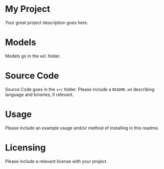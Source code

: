 # My Project
Your great project description goes here.

# Models
Models go in the `mdl` folder.

# Source Code
Source Code goes in the `src` folder. Please include a `README.md` describing language and binaries, if relevant.

# Usage
Please include an example usage and/or method of installing in this readme.

# Licensing
Please include a relevant license with your project.
